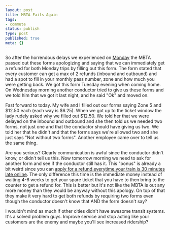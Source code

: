 ```yaml
---
layout: post
title: MBTA Fails Again
tags:
- commute
status: publish
type: post
published: true
meta: {}
---
```

<p>So after the horrendous delays we experienced on <a href="http://boston.cbslocal.com/2011/03/01/mbcr-worcester-4-hour-train-ride-%E2%80%98frustrating-for-everybody%E2%80%99/">Monday</a>&nbsp;the MBTA passed out these forms apologizing and saying that we can immediately get a refund for both Monday trips by filling out this form. The form stated that every customer can get a max of 2 refunds (inbound and outbound) and had a spot to fill in your monthly pass number, zone and how much you were getting back. We got this form Tuesday evening when coming home. On Wednesday morning another conductor tried to give us these forms and we told him that we got it last night, and he said "Ok" and moved on.</p><p>Fast forward to today. My wife and I filled out our forms saying Zone 5 and $12.50 each (each way is $6.25). When we got up to the ticket window the lady rudely asked why we filled out $12.50. We told her that we were delayed on the inbound and outbound and she then told us we needed two forms, not just one and that the conductor should have giving us two. We told her that he didn't and that the forms says we're allowed two and she just says "Not without two forms". Another employee came over to tell us the same thing.</p><p>Are you serious? Clearly communication is awful since the conductor didn't know, or didn't tell us this. Now tomorrow morning we need to ask for another form and see if the conductor still has it. This "bonus" is already a bit weird since you can <a href="http://mbta.com/customer_support/on_time_service_guarantee/">apply for a refund everytime your train is 30 minutes late online</a>. The only difference this time is the immediate money instead of waiting 4-6 weeks to get your spare ticket that you have to then bring to the counter to get a refund for. This is better but it's not like the MBTA is out any more money than they would be anyway without this apology. On top of that they make it very hard to get both refunds by requiring two forms even though the conductor doesn't know that AND the form doesn't say?</p><p>I wouldn't mind as much if other cities didn't have awesome transit systems. It's a solved problem guys. Improve service and stop acting like your customers are the enemy and maybe you'll see increased ridership?</p><p>&nbsp;</p>
